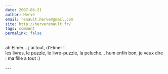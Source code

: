```yaml
---
date: 2007-06-21
author: Hervé
email: renault.herve@gmail.com
site: http://herverenault.fr/
tags: comment
permalink: false
---
```


<p>ah Elmer... j'ai tout, d'Elmer !<br />
les livres, le puzzle, le livre-puzzle, la peluche... hum enfin bon, je veux dire : ma fille a tout :)<br />
</p>
---